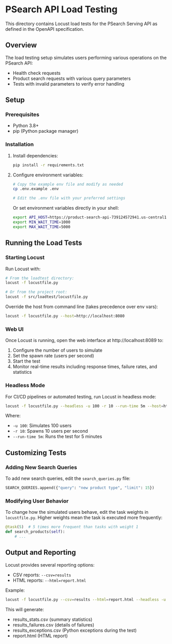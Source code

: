 # PSearch API Load Testing

This directory contains Locust load tests for the PSearch Serving API as defined in the OpenAPI specification.

## Overview

The load testing setup simulates users performing various operations on the PSearch API:
- Health check requests
- Product search requests with various query parameters
- Tests with invalid parameters to verify error handling

## Setup

### Prerequisites

- Python 3.8+
- pip (Python package manager)

### Installation

1. Install dependencies:
   ```bash
   pip install -r requirements.txt
   ```

2. Configure environment variables:
   ```bash
   # Copy the example env file and modify as needed
   cp .env.example .env
   
   # Edit the .env file with your preferred settings
   ```

   Or set environment variables directly in your shell:
   ```bash
   export API_HOST=https://product-search-api-739124572941.us-central1.run.app
   export MIN_WAIT_TIME=1000
   export MAX_WAIT_TIME=5000
   ```

## Running the Load Tests

### Starting Locust

Run Locust with:
```bash
# From the loadtest directory:
locust -f locustfile.py

# Or from the project root:
locust -f src/loadtest/locustfile.py
```

Override the host from command line (takes precedence over env vars):
```bash
locust -f locustfile.py --host=http://localhost:8080
```

### Web UI

Once Locust is running, open the web interface at http://localhost:8089 to:
1. Configure the number of users to simulate
2. Set the spawn rate (users per second)
3. Start the test
4. Monitor real-time results including response times, failure rates, and statistics

### Headless Mode

For CI/CD pipelines or automated testing, run Locust in headless mode:
```bash
locust -f locustfile.py --headless -u 100 -r 10 --run-time 5m --host=https://product-search-api-739124572941.us-central1.run.app
```

Where:
- `-u 100`: Simulates 100 users
- `-r 10`: Spawns 10 users per second
- `--run-time 5m`: Runs the test for 5 minutes

## Customizing Tests

### Adding New Search Queries

To add new search queries, edit the `search_queries.py` file:
```python
SEARCH_QUERIES.append({"query": "new product type", "limit": 15})
```

### Modifying User Behavior

To change how the simulated users behave, edit the task weights in `locustfile.py`. Higher weights mean the task is executed more frequently:
```python
@task(5)  # 5 times more frequent than tasks with weight 1
def search_products(self):
    # ...
```

## Output and Reporting

Locust provides several reporting options:

- CSV reports: `--csv=results`
- HTML reports: `--html=report.html`

Example:
```bash
locust -f locustfile.py --csv=results --html=report.html --headless -u 100 -r 10 --run-time 5m
```

This will generate:
- results_stats.csv (summary statistics)
- results_failures.csv (details of failures)
- results_exceptions.csv (Python exceptions during the test)
- report.html (HTML report)
